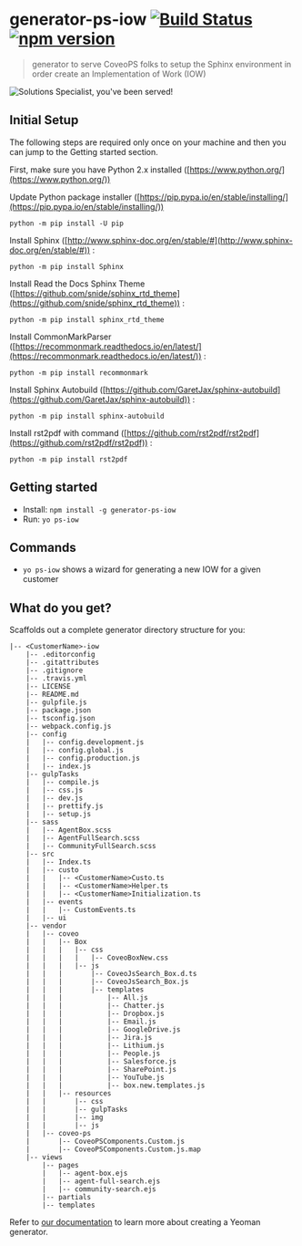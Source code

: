 # generator-ps-iow [![Build Status](https://travis-ci.org/jfallaire/generator-ps-iow.svg?branch=master)](https://travis-ci.org/jfallaire/generator-ps-iow) [![npm version](https://badge.fury.io/js/generator-ps-iow.svg)](https://badge.fury.io/js/generator-ps-iow)


> generator to serve CoveoPS folks to setup the Sphinx environment in order create an Implementation of Work (IOW)


![Solutions Specialist, you've been served!](https://i.imgflip.com/1jaox9.jpg)

## Initial Setup

The following steps are required only once on your machine and then you can jump to the Getting started section.

First, make sure you have Python 2.x installed ([https://www.python.org/](https://www.python.org/))

Update Python package installer ([https://pip.pypa.io/en/stable/installing/](https://pip.pypa.io/en/stable/installing/))

    python -m pip install -U pip

Install Sphinx ([http://www.sphinx-doc.org/en/stable/#](http://www.sphinx-doc.org/en/stable/#)) : 

    python -m pip install Sphinx

Install Read the Docs Sphinx Theme ([https://github.com/snide/sphinx_rtd_theme](https://github.com/snide/sphinx_rtd_theme)) : 

    python -m pip install sphinx_rtd_theme

Install CommonMarkParser  ([https://recommonmark.readthedocs.io/en/latest/](https://recommonmark.readthedocs.io/en/latest/)) : 

    python -m pip install recommonmark

Install Sphinx Autobuild ([https://github.com/GaretJax/sphinx-autobuild](https://github.com/GaretJax/sphinx-autobuild)) : 

    python -m pip install sphinx-autobuild

Install rst2pdf with command ([https://github.com/rst2pdf/rst2pdf](https://github.com/rst2pdf/rst2pdf)) : 

    python -m pip install rst2pdf


## Getting started


- Install: `npm install -g generator-ps-iow`
- Run: `yo ps-iow`


## Commands

* `yo ps-iow` shows a wizard for generating a new IOW for a given customer 


## What do you get?

Scaffolds out a complete generator directory structure for you:

```
|-- <CustomerName>-iow
    |-- .editorconfig
    |-- .gitattributes
    |-- .gitignore
    |-- .travis.yml
    |-- LICENSE
    |-- README.md
    |-- gulpfile.js
    |-- package.json
    |-- tsconfig.json
    |-- webpack.config.js
    |-- config
    |   |-- config.development.js
    |   |-- config.global.js
    |   |-- config.production.js
    |   |-- index.js
    |-- gulpTasks
    |   |-- compile.js
    |   |-- css.js
    |   |-- dev.js
    |   |-- prettify.js
    |   |-- setup.js
    |-- sass
    |   |-- AgentBox.scss
    |   |-- AgentFullSearch.scss
    |   |-- CommunityFullSearch.scss
    |-- src
    |   |-- Index.ts
    |   |-- custo
    |   |   |-- <CustomerName>Custo.ts
    |   |   |-- <CustomerName>Helper.ts
    |   |   |-- <CustomerName>Initialization.ts
    |   |-- events
    |   |   |-- CustomEvents.ts
    |   |-- ui
    |-- vendor
    |   |-- coveo
    |   |   |-- Box
    |   |   |   |-- css
    |   |   |   |   |-- CoveoBoxNew.css
    |   |   |   |-- js
    |   |   |       |-- CoveoJsSearch_Box.d.ts
    |   |   |       |-- CoveoJsSearch_Box.js
    |   |   |       |-- templates
    |   |   |           |-- All.js
    |   |   |           |-- Chatter.js
    |   |   |           |-- Dropbox.js
    |   |   |           |-- Email.js
    |   |   |           |-- GoogleDrive.js
    |   |   |           |-- Jira.js
    |   |   |           |-- Lithium.js
    |   |   |           |-- People.js
    |   |   |           |-- Salesforce.js
    |   |   |           |-- SharePoint.js
    |   |   |           |-- YouTube.js
    |   |   |           |-- box.new.templates.js
    |   |   |-- resources
    |   |       |-- css
    |   |       |-- gulpTasks
    |   |       |-- img
    |   |       |-- js
    |   |-- coveo-ps
    |       |-- CoveoPSComponents.Custom.js
    |       |-- CoveoPSComponents.Custom.js.map
    |-- views
        |-- pages
        |   |-- agent-box.ejs
        |   |-- agent-full-search.ejs
        |   |-- community-search.ejs
        |-- partials
        |-- templates

```

Refer to [our documentation](http://yeoman.io/authoring/) to learn more about creating a Yeoman generator.
